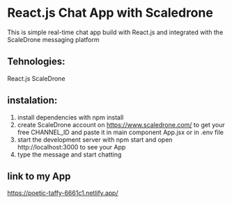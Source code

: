 # React.js Chat App with Scaledrone

This is simple real-time chat app build with React.js and integrated with the ScaleDrone messaging platform

## Tehnologies:

React.js
ScaleDrone

## instalation:

1. install dependencies with npm install
2. create ScaleDrone account on https://www.scaledrone.com/ to get your free CHANNEL_ID
   and paste it in main component App.jsx or in .env file
3. start the development server with npm start and open http://localhost:3000 to see your App
4. type the message and start chatting

## link to my App

https://poetic-taffy-6661c1.netlify.app/
